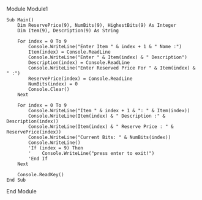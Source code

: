 Module Module1

    Sub Main()
        Dim ReservePrice(9), NumBits(9), HighestBits(9) As Integer
        Dim Item(9), Description(9) As String

        For index = 0 To 9
            Console.WriteLine("Enter Item " & index + 1 & " Name :")
            Item(index) = Console.ReadLine
            Console.WriteLine("Enter " & Item(index) & " Description")
            Description(index) = Console.ReadLine
            Console.WriteLine("Enter Reserved Price For " & Item(index) & " :")
            ReservePrice(index) = Console.ReadLine
            NumBits(index) = 0
            Console.Clear()
        Next

        For index = 0 To 9
            Console.WriteLine("Item " & index + 1 & ": " & Item(index))
            Console.WriteLine(Item(index) & " Description :" & Description(index))
            Console.WriteLine(Item(index) & " Reserve Price : " & ReservePrice(index))
            Console.WriteLine("Current Bits: " & NumBits(index))
            Console.WriteLine()
            'If (index = 9) Then
            '    Console.WriteLine("press enter to exit!")
            'End If
        Next

        Console.ReadKey()
    End Sub

End Module
